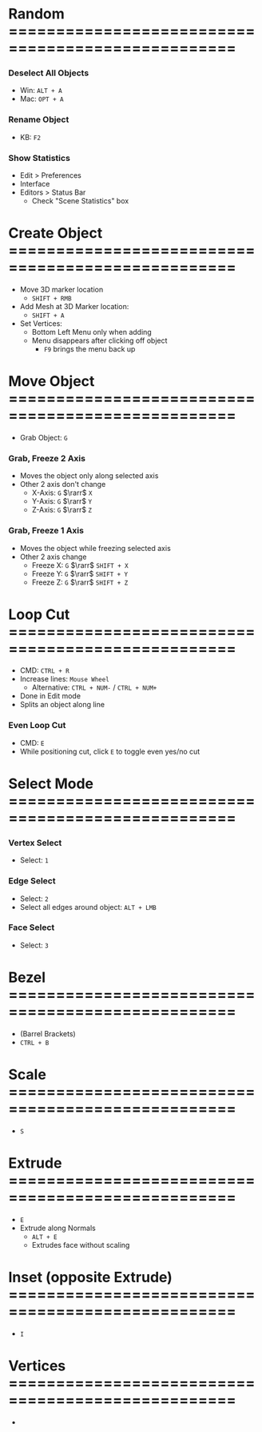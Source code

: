 
# Random ==================================================

### Deselect All Objects

- Win: `ALT + A`
- Mac: `OPT + A`

### Rename Object

- KB: `F2`

### Show Statistics

- Edit > Preferences
- Interface
- Editors > Status Bar
  - Check "Scene Statistics" box

# Create Object ==================================================

- Move 3D marker location
  - `SHIFT + RMB`
- Add Mesh at 3D Marker location: 
  - `SHIFT + A`
- Set Vertices: 
  - Bottom Left Menu only when adding
  - Menu disappears after clicking off object
    - `F9` brings the menu back up

# Move Object ==================================================

- Grab Object: `G`

### Grab, Freeze 2 Axis

- Moves the object only along selected axis
- Other 2 axis don't change
  - X-Axis: `G` $\rarr$ `X`
  - Y-Axis: `G` $\rarr$ `Y`
  - Z-Axis: `G` $\rarr$ `Z`

### Grab, Freeze 1 Axis

- Moves the object while freezing selected axis
- Other 2 axis change
  - Freeze X: `G` $\rarr$ `SHIFT + X`
  - Freeze Y: `G` $\rarr$ `SHIFT + Y`
  - Freeze Z: `G` $\rarr$ `SHIFT + Z`

# Loop Cut ==================================================

- CMD: `CTRL + R`
- Increase lines: `Mouse Wheel`
  - Alternative: `CTRL + NUM-` / `CTRL + NUM+`
- Done in Edit mode
- Splits an object along line

### Even Loop Cut

- CMD: `E`
- While positioning cut, click `E` to toggle even yes/no cut

# Select Mode ==================================================

### Vertex Select

- Select: `1`

### Edge Select

- Select: `2`
- Select all edges around object: `ALT + LMB`

### Face Select

- Select: `3`

# Bezel ==================================================

- (Barrel Brackets)
- `CTRL + B`

# Scale ==================================================

- `S`

# Extrude ==================================================

- `E`
- Extrude along Normals
  - `ALT + E`
  - Extrudes face without scaling

# Inset (opposite Extrude) ==================================================

- `I`

# Vertices ==================================================

- 




